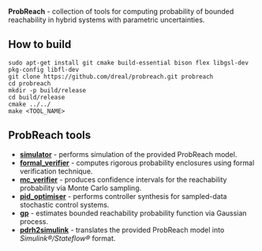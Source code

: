 **ProbReach** - collection of tools for computing probability of bounded reachability in hybrid systems with parametric uncertainties.

## How to build

```
sudo apt-get install git cmake build-essential bison flex libgsl-dev pkg-config libfl-dev
git clone https://github.com/dreal/probreach.git probreach
cd probreach
mkdir -p build/release
cd build/release
cmake ../../
make <TOOL_NAME>
```

## ProbReach tools

* [**simulator**](doc/simulator/README.md) - performs simulation of the provided ProbReach model.
* [**formal_verifier**](doc/formal_verifier/README.md) - computes rigorous probability enclosures using formal verification technique.
* [**mc_verifier**](doc/mc_verifier/README.md) - produces confidence intervals for the reachability probability via Monte Carlo sampling.
* [**pid_optimiser**](doc/pid_optimiser/README.md) - performs controller synthesis for sampled-data stochastic control systems.
* [**gp**](doc/gp/README.md) - estimates bounded reachability probability function via Gaussian process.
* [**pdrh2simulink**](doc/pdrh2simulink/README.md) - translates the provided ProbReach model into *Simulink®/Stateflow®* format.
